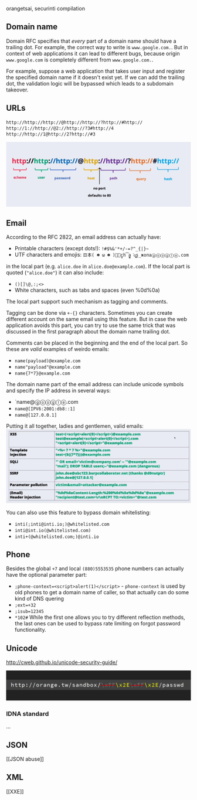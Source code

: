 orangetsai, securinti compilation
## Domain name

Domain RFC specifies that *every* part of a domain name should have a trailing dot. For example, the correct way to write is `www.google.com.`. But in context of web applications it can lead to different bugs, because origin `www.google.com` is completely different from `www.google.com.`.

For example, suppose a web application that takes user input and register the specified domain name if it doesn't exist yet. If we can add the trailing dot, the validation logic will be bypassed which leads to a subdomain takeover.

## URLs

```
http://http://http://@http://http://?http://#http://
http://1://http://@2://http://?3#http://4
http://http://1@http://2?http://#3
```

![](../pics/surprisingly-valid-url.png)

## Email

According to the RFC 2822, an email address can actually have:

- Printable characters (except dots!): `!#$%&'*+/-=?^_{|}~`
- UTF characters and emojis: `日本( ☻ ω ☻ )🙏🏿c̬̟h͡a̫̻̯͘o̫̟̖͍̙̝͉s̗̦̲жопаⓖⓞⓞⓖⓛⓔ.com`

in the local part (e.g. `alice.doe` in `alice.doe@example.com`). If the local part is quoted (`"alice.doe"`) it can also include:

- `()[]\@,:;<>`
- White characters, such as tabs and spaces (even %0d%0a)

The local part support such mechanism as tagging and comments. 

Tagging can be done via `+-{}` characters. Sometimes you can create different account on the same email using this feature. But in case the web application avoids this part, you can try to use the same trick that was discussed in the first paragraph about the domain name trailing dot.

Comments can be placed in the beginning and the end of the local part. So these are *valid* examples of weirdo emails:

- `name(payload)@example.com`
- `name"payload"@example.com`
- `name{7*7}@example.com`

The domain name part of the email address can include unicode symbols and specify the IP address in several ways:

- `name@ⓖⓞⓞⓖⓛⓔ.com
- `name@[IPV6:2001:db8::1]`
- `name@[127.0.0.1]`

Putting it all together, ladies and gentlemen, valid emails:
![](../pics/weirdo-emails.png)

You can also use this feature to bypass domain whitelisting:
- `inti(;inti@inti.io;)@whitelisted.com`
- `inti@int.io(@whitelisted.com)`
- `inti+(@whitelisted.com;)@inti.io`
## Phone

Besides the global `+7` and local `(880)5553535` phone numbers can actually have the optional parameter part:
- `;phone-context=<script>alert(1)</script>` - `phone-context` is used by old phones to get a domain name of caller, so that actually can do some kind of DNS quering
- `;ext=+32`
- `;isub=12345`
- `*102#`
While the first one allows you to try different reflection methods, the last ones can be used to bypass rate limiting on forgot password functionality.

## Unicode

http://cweb.github.io/unicode-security-guide/

![](../pics/nodejs-unicode.png)
### IDNA standard
...

## JSON
[[JSON abuse]]

## XML
[[XXE]]